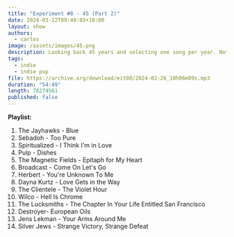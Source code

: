 ```yaml
---
title: "Experiment #8 - 45 (Part 2)"
date: 2024-03-22T09:49:03+10:00
layout: show
authors:
  - carlos
image: /assets/images/45.png
description: Looking back 45 years and selecting one song per year. Not the best song necessarily, just a random selection of favorites. In part 2 we go from 1995 to 2008.
tags:
  - indie
  - indie pop
file: https://archive.org/download/eit08/2024-02-26_10h06m09s.mp3
duration: "54:49"
length: 78274561
published: false
---
```


**Playlist:**

1.	The Jayhawks - Blue
2.	Sebadoh - Too Pure
3.	Spiritualized - I Think I'm in Love
4.	Pulp - Dishes
5.	The Magnetic Fields - Epitaph for My Heart
6.	Broadcast - Come On Let's Go
7.	Herbert - You're Unknown To Me
8.	Dayna Kurtz - Love Gets in the Way
9.	The Clientele - The Violet Hour
10.	Wilco - Hell Is Chrome
11.	The Lucksmiths - The Chapter In Your Life Entitled San Francisco
12.	Destroyer- European Oils
13.	Jens Lekman - Your Arms Around Me
14.	Silver Jews - Strange Victory, Strange Defeat